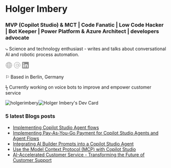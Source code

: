 # Holger Imbery
### MVP (Copilot Studio) & MCT | Code Fanatic | Low Code Hacker | Bot Keeper | Power Platform & Azure Architect | developers advocate

⤷ Science and technology enthusiast  - writes and talks about conversational AI and robotic process automation. 

 <a aligh="left" href="https://unit.link/holgerimbery" target="_blank" rel="noreferrer noopener"><img src="https://raw.githubusercontent.com/0xShapeShifter/dev-story/master/public/images/socials/globe.svg" alt="Website" width="22" height="22" /></a> <a aligh="left" href="mailto:the@cognitiveservices,ninja" target="_blank" rel="noreferrer noopener"><img src="https://raw.githubusercontent.com/0xShapeShifter/dev-story/master/public/images/socials/at.svg" alt="Email" width="22" height="22" /></a> <a aligh="left" href="https://www.linkedin.com/in/holgerimbery" target="_blank" rel="noreferrer noopener"><img src="https://raw.githubusercontent.com/0xShapeShifter/dev-story/master/public/images/socials/linkedin.svg" alt="LinkedIn" width="22" height="22" /></a>  

⚐ Based in Berlin, Germany

ϟ Currently working on voice bots to improve and empower customer service

 

<a href="https://app.daily.dev/thecognitiveservicesninja"><img src="https://api.daily.dev/devcards/7d6788ea96d04422bdcc4f633263bc26.png?r=f2m" align=right width="400" alt="Holger Imbery's Dev Card"/></a>

<p align="left"> <img src="https://komarev.com/ghpvc/?username=holgerimbery&label=Profile%20views&color=0e75b6&style=flat" alt="holgerimbery" /> </p>

### 5 latest Blogs posts
<!-- HASHNODE:START -->
- [Implementing Copilot Studio Agent flows](https://holgerimbery.blog/agent-flows)
- [Implementing Pay-As-You-Go Payment for Copilot Studio Agents and Agent Flows](https://holgerimbery.blog/pay-as-you-go-payment-copilot-agents-agentflows)
- [Integrating AI Builder Prompts into a Copilot Studio Agent](https://holgerimbery.blog/ai-builder-prompts-in-copilotstudio)
- [Use the Model Context Protocol &lpar;MCP&rpar; with Copilot Studio](https://holgerimbery.blog/mcp-and-copilot-studio)
- [AI-Accelerated Customer Service - Transforming the Future of Customer Support](https://holgerimbery.blog/ai-accelerated-customer-service)
<!-- HASHNODE:END -->

